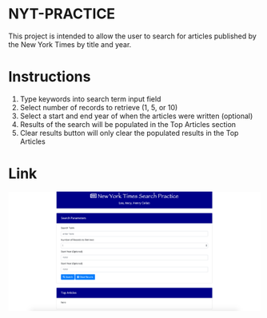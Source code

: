 # NYT-PRACTICE
This project is intended to allow the user to search for articles published by the New York Times by title and year.

# Instructions

1. Type keywords into search term input field
2. Select number of records to retrieve (1, 5, or 10)
3. Select a start and end year of when the articles were written (optional)
4. Results of the search will be populated in the Top Articles section
5. Clear results button will only clear the populated results in the Top Articles

# Link

![alt text](screen.png "Logo Title Text 1")
